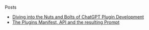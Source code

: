 Posts
* [Diving into the Nuts and Bolts of ChatGPT Plugin Development](posts/creating_a_chatgpt_plugin.md)
* [The Plugins Manifest, API and the resulting Prompt](posts/the_plugin_manifest.md)
